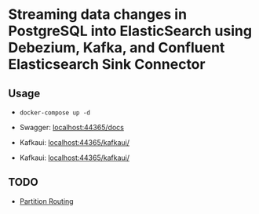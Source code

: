# Streaming data changes in PostgreSQL into ElasticSearch using Debezium, Kafka, and Confluent Elasticsearch Sink Connector

## Usage

-   `docker-compose up -d`

-   Swagger: [localhost:44365/docs](http://localhost:44365/docs)
-   Kafkaui: [localhost:44365/kafkaui/](http://localhost:44365/kafkaui/)
-   Kafkaui: [localhost:44365/kafkaui/](http://localhost:44365/kafkaui/)

## TODO

-   [Partition Routing](https://debezium.io/documentation/reference/stable/transformations/partition-routing.html)
